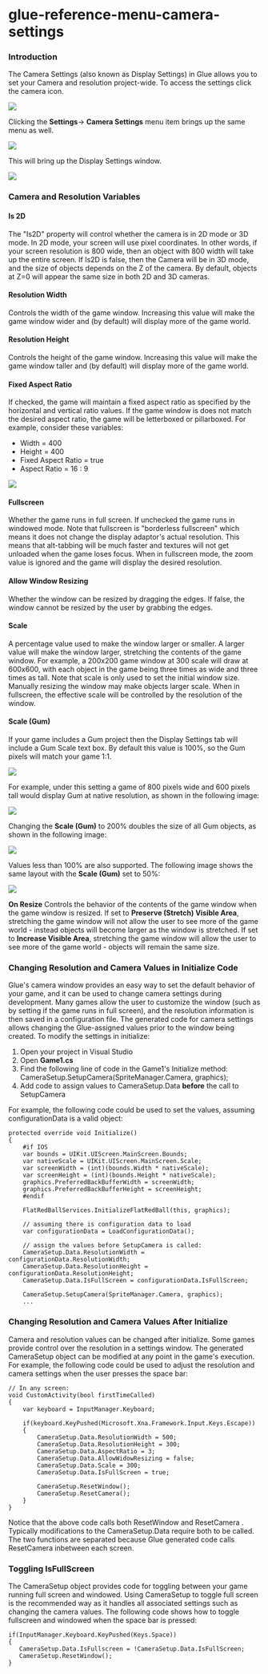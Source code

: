 # glue-reference-menu-camera-settings

### Introduction

The Camera Settings (also known as Display Settings) in Glue allows you to set your Camera and resolution project-wide. To access the settings click the camera icon.

![](../../../../../media/2022-12-img\_639a5e39a39d6.png)

Clicking the **Settings**-> **Camera Settings** menu item brings up the same menu as well.

![](../../../../../media/2020-04-img\_5e86035ed6651.png)

This will bring up the Display Settings window.

![](../../../../../media/2022-12-img\_639a5e763ecab.png)

### Camera and Resolution Variables

#### Is 2D

The "Is2D" property will control whether the camera is in 2D mode or 3D mode. In 2D mode, your screen will use pixel coordinates. In other words, if your screen resolution is 800 wide, then an object with 800 width will take up the entire screen. If Is2D is false, then the Camera will be in 3D mode, and the size of objects depends on the Z of the camera. By default, objects at Z=0 will appear the same size in both 2D and 3D cameras.

#### Resolution Width

Controls the width of the game window. Increasing this value will make the game window wider and (by default) will display more of the game world.

#### Resolution Height

Controls the height of the game window. Increasing this value will make the game window taller and (by default) will display more of the game world.

#### Fixed Aspect Ratio

If checked, the game will maintain a fixed aspect ratio as specified by the horizontal and vertical ratio values. If the game window is does not match the desired aspect ratio, the game will be letterboxed or pillarboxed. For example, consider these variables:

* Width = 400
* Height = 400
* Fixed Aspect Ratio = true
* Aspect Ratio = 16 : 9

![](../../../../../media/2018-04-img\_5ac5950d11861.png)

#### Fullscreen

Whether the game runs in full screen. If unchecked the game runs in windowed mode. Note that fullscreen is "borderless fullscreen" which means it does not change the display adaptor's actual resolution. This means that alt-tabbing will be much faster and textures will not get unloaded when the game loses focus. When in fullscreen mode, the zoom value is ignored and the game will display the desired resolution.

#### Allow Window Resizing

Whether the window can be resized by dragging the edges. If false, the window cannot be resized by the user by grabbing the edges.

#### Scale

A percentage value used to make the window larger or smaller. A larger value will make the window larger, stretching the contents of the game window. For example, a 200x200 game window at 300 scale will draw at 600x600, with each object in the game being three times as wide and three times as tall. Note that scale is only used to set the initial window size. Manually resizing the window may make objects larger scale. When in fullscreen, the effective scale will be controlled by the resolution of the window.

#### Scale (Gum)

If your game includes a Gum project then the Display Settings tab will include a Gum Scale text box. By default this value is 100%, so the Gum pixels will match your game 1:1.

![](../../../../../media/2020-09-img\_5f72b0da6a76d.png)

For example, under this setting a game of 800 pixels wide and 600 pixels tall would display Gum at native resolution, as shown in the following image:

![](../../../../../media/2020-09-img\_5f72b12b694db.png)

Changing the **Scale (Gum)** to 200% doubles the size of all Gum objects, as shown in the following image:

![](../../../../../media/2020-09-img\_5f72b1674a6e0.png)

Values less than 100% are also supported. The following image shows the same layout with the **Scale (Gum)** set to 50%:

![](../../../../../media/2020-09-img\_5f72b19f152ca.png)

**On Resize** Controls the behavior of the contents of the game window when the game window is resized. If set to **Preserve (Stretch) Visible Area**, stretching the game window will not allow the user to see more of the game world - instead objects will become larger as the window is stretched. If set to **Increase Visible Area**, stretching the game window will allow the user to see more of the game world - objects will remain the same size.

### Changing Resolution and Camera Values in Initialize Code

Glue's camera window provides an easy way to set the default behavior of your game, and it can be used to change camera settings during development. Many games allow the user to customize the window (such as by setting if the game runs in full screen), and the resolution information is then saved in a configuration file. The generated code for camera settings allows changing the Glue-assigned values prior to the window being created. To modify the settings in initialize:

1. Open your project in Visual Studio
2. Open **Game1.cs**
3. Find the following line of code in the Game1's Initialize  method: CameraSetup.SetupCamera(SpriteManager.Camera, graphics);
4. Add code to assign values to CameraSetup.Data  **before** the call to SetupCamera

For example, the following code could be used to set the values, assuming configurationData  is a valid object:

```lang:c#
protected override void Initialize()
{
    #if IOS
    var bounds = UIKit.UIScreen.MainScreen.Bounds;
    var nativeScale = UIKit.UIScreen.MainScreen.Scale;
    var screenWidth = (int)(bounds.Width * nativeScale);
    var screenHeight = (int)(bounds.Height * nativeScale);
    graphics.PreferredBackBufferWidth = screenWidth;
    graphics.PreferredBackBufferHeight = screenHeight;
    #endif

    FlatRedBallServices.InitializeFlatRedBall(this, graphics);

    // assuming there is configuration data to load
    var configurationData = LoadConfigurationData();

    // assign the values before SetupCamera is called:
    CameraSetup.Data.ResolutionWidth = configurationData.ResolutionWidth;
    CameraSetup.Data.ResolutionHeight = configurationData.ResolutionHeight;
    CameraSetup.Data.IsFullScreen = configurationData.IsFullScreen;

    CameraSetup.SetupCamera(SpriteManager.Camera, graphics);
    ...
```

### Changing Resolution and Camera Values After Initialize

Camera and resolution values can be changed after initialize. Some games provide control over the resolution in a settings window. The generated CameraSetup object can be modified at any point in the game's execution. For example, the following code could be used to adjust the resolution and camera settings when the user presses the space bar:

```lang:c#
// In any screen:
void CustomActivity(bool firstTimeCalled)
{
    var keyboard = InputManager.Keyboard;
    
    if(keyboard.KeyPushed(Microsoft.Xna.Framework.Input.Keys.Escape))
    {
        CameraSetup.Data.ResolutionWidth = 500;
        CameraSetup.Data.ResolutionHeight = 300;
        CameraSetup.Data.AspectRatio = 3;
        CameraSetup.Data.AllowWidowResizing = false;
        CameraSetup.Data.Scale = 300;
        CameraSetup.Data.IsFullScreen = true;

        CameraSetup.ResetWindow();
        CameraSetup.ResetCamera();
    }
}
```

Notice that the above code calls both ResetWindow  and ResetCamera . Typically modifications to the CameraSetup.Data require both to be called. The two functions are separated because Glue generated code calls ResetCamera inbetween each screen.

### Toggling IsFullScreen

The CameraSetup object provides code for toggling between your game running full screen and windowed. Using CameraSetup to toggle full screen is the recommended way as it handles all associated settings such as changing the camera values. The following code shows how to toggle fullscreen and windowed when the space bar is pressed:

```
if(InputManager.Keyboard.KeyPushed(Keys.Space))
{
   CameraSetup.Data.IsFullscreen = !CameraSetup.Data.IsFullScreen;
   CameraSetup.ResetWindow();
}
```

